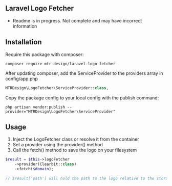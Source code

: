 ## Laravel Logo Fetcher

 - Readme is in progress. Not complete and may have incorrect information

## Installation

Require this package with composer:

```shell
composer require mtr-design/laravel-logo-fetcher
```

After updating composer, add the ServiceProvider to the providers array in config/app.php

```php
MTRDesign\LogoFetcher\ServiceProvider::class,
```

Copy the package config to your local config with the publish command:

```shell
php artisan vendor:publish --provider="MTRDesign\LogoFetcher\ServiceProvider"
```

## Usage

1. Inject the LogoFetcher class or resolve it from the container
2. Set a provider using the provider() method
3. Call the fetch() method to save the logo on your filesystem

```php
$result = $this->logoFetcher
    ->provider(Clearbit::class)
    ->fetch($domain);
    
// $result['path'] will hold the path to the logo relative to the storage/app directory
```
